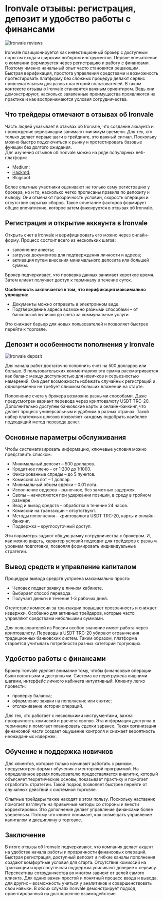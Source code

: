 # Ironvale отзывы: регистрация, депозит и удобство работы с финансами
![Ironvale reviews](https://github.com/user-attachments/assets/b99a439d-49cf-4f01-8424-db78928c550d)


Ironvale позиционируется как инвестиционный брокер с доступным порогом входа и широким выбором инструментов. Первое впечатление о компании формируется через регистрацию и работу с финансами. Поэтому именно начальный опыт часто становится решающим. Быстрая верификация, простота управления средствами и возможность протестировать платформу без сложных процедур делают сервис привлекательным для разных категорий пользователей. В таком контексте отзывы о Ironvale становятся важным ориентиром. Ведь они демонстрируют, насколько заявленные преимущества проявляются на практике и как воспринимаются условия сотрудничества.

## Что трейдеры отмечают в отзывах об Ironvale

Часть людей указывает в отзывах об Ironvale, что создание аккаунта и прохождение верификации занимают минимум времени. Для тех, кто только делает первые шаги в трейдинге, это важный сигнал. Поскольку можно быстро подключиться к рынку и протестировать базовые функции без долгого ожидания.  
Для изучения отзывов об Ironvale можно на ряде популярных веб-платформ:  
- Medium;  
- [Hackmd](https://hackmd.io/@Ironvale/HkmXkwHsgg);  
- Blogspot.  

Более опытные участники оценивают не только саму регистрацию у брокера, но и то, насколько четко прописаны правила по депозиту и выводу. Они отмечают прозрачность условий, скорость операций и отсутствие скрытых сборов. Такое сочетание факторов формирует общее впечатление, которое затем фиксируется в отзывах об Ironvale.

## Регистрация и открытие аккаунта в Ironvale

Открыть счет в Ironvale и верифицировать его можно через онлайн-форму. Процесс состоит всего из нескольких шагов:  
- заполнение анкеты;  
- загрузка документов для подтверждения личности и адреса;  
- активация путем внесения минимального депозита или большей суммы.  

Брокер подчеркивает, что проверка данных занимает короткое время. Затем клиент получает доступ к терминалу в течение суток.  

**Особенность заключается в том, что верификация максимально упрощена:**  
- Документы можно отправить в электронном виде.  
- Подтверждение адреса возможно разными способами – от банковской выписки до счета за коммунальные услуги.  

Это снижает барьер для новых пользователей и позволяет быстрее перейти к торговле.

## Депозит и особенности пополнения у Ironvale
![Ironvale depozit](https://github.com/user-attachments/assets/962ccfa4-97f1-438f-92e1-05cd4b01256d)


Для начала работ достаточно пополнить счет на 500 долларов или больше. В пользовательских комментариях эта сумма рассматривается как баланс между доступностью для новичков и серьезностью намерений. Она дает возможность избежать случайных регистраций и одновременно не требует слишком больших вложений на старте.  

Пополнение счета у брокера возможно разными способами. Даже предусмотрен вариант перевода через криптовалюту USDT TRC-20. Дополнительно доступны банковские карты и онлайн-банкинг, что делает процесс универсальным и удобным в разных странах. Такой набор платежных шлюзов позволяет каждому подобрать наиболее подходящий метод перевода денег.

## Основные параметры обслуживания

Чтобы систематизировать информацию, ключевые условия можно представить списком:  
- Минимальный депозит – 500 долларов.  
- Кредитное плечо – от 1:200 до 1:1000.  
- Фиксированные спреды – до 5 пунктов.  
- Комиссия за лот – 1 доллар.  
- Минимальный объем сделки – 0.01 лота.  
- Исполнение ордеров – рыночное, без заметных задержек.  
- Свопы – начисляются при удержании позиции, в среду в тройном размере.  
- Ввод и вывод средств – обработка в течение 24 часов.  
- Комиссии на транзакции – отсутствуют.  
- Методы пополнения – криптовалюта USDT TRC-20, карты и онлайн-банкинг.  
- Поддержка – круглосуточный доступ.  

Эти параметры задают общую рамку сотрудничества с брокером. И, как можно видеть, характер условий подходит для трейдеров с разным уровнем подготовки, позволяя формировать индивидуальные стратегии.

## Вывод средств и управление капиталом

Процедура вывода средств устроена максимально просто:  
- Человек подает заявку в личном кабинете.  
- Выбирает способ перевода.  
- Получает деньги в течение 1-3 рабочих дней.  

Отсутствие комиссии за транзакции повышает прозрачность и снижает издержки. Особенно для активных трейдеров, которые часто управляют средствами небольшими суммами.  

Для пользователей из России особое значение имеет работа через криптовалюту. Переводы в USDT TRC-20 убирают ограничения традиционных банковских систем. Таким образом, платформа старается учитывать потребности разных категорий торгующих.

## Удобство работы с финансами

Брокер Ironvale уделяет внимание тому, чтобы финансовые операции были понятными и доступными. Система не перегружена лишними шагами, интерфейс личного кабинета интуитивный. Клиенту легко провести:  
- проверку баланса;  
- оформление заявки на пополнение или снятие;  
- отслеживание истории операций.  

Для тех, кто работает с несколькими инструментами, важна прозрачность комиссий и расчета свопов. Эта информация доступна в терминале и помогает планировать сделки заранее. Такая организация финансовой части создает ощущение контроля и снижает вероятность неожиданных издержек.

## Обучение и поддержка новичков

Для клиентов, которые только начинают работать с рынком, предусмотрен формат обучения с менторской программой. На определенное время пользователю предоставляется аналитик, который объясняет теоретические основы, показывает практику и помогает отработать стратегии. Такой подход позволяет быстрее перейти от случайных действий к системной торговле.  

Опытные трейдеры также находят в этом пользу. Поскольку наставник помогает взглянуть на привычные методы со стороны и внести корректировки. Это дополнение делает управление финансами более уверенным. Потому что клиент понимает, как совмещать управление капиталом и дисциплину в торговле.

## Заключение

В итоге отзывы об Ironvale подчеркивают, что компания делает акцент на удобстве начала работы и прозрачности финансовых операций. Быстрая регистрация, доступный депозит и гибкие каналы пополнения создают комфортные условия для старта. Отсутствие комиссий на транзакции и круглосуточная поддержка усиливают доверие к сервису. Перспективы сотрудничества во многом зависят от целей самого клиента. Для одних важен простой и понятный процесс ввода и вывода, для других – возможность учиться у аналитиков и совершенствовать свои навыки. В обоих случаях Ironvale демонстрирует подход, ориентированный на долгосрочное взаимодействие.

